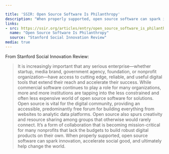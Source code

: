 ```yaml
---

title: 'SSIR: Open Source Software Is Philanthropy'
description: "When properly supported, open source software can spark innovation, accelerate social good, and ultimately help change the world."
links:
- src: https://ssir.org/articles/entry/open_source_software_is_philanthropy
  name: "Open Source Software Is Philanthropy"
  source: "Stanford Social Innovation Review"
media: true
---
```


From Stanford Social Innovation Review:

> It is increasingly important that any serious enterprise—whether startup, media brand, government agency, foundation, or nonprofit organization—have access to cutting edge, reliable, and useful digital tools that extend their reach and accelerate their success. While commercial software continues to play a role for many organizations, more and more institutions are tapping into the less constrained and often less expensive world of open source software for solutions. Open source is vital for the digital community, providing an accessible, predominantly free forum for building everything from websites to analytic data platforms. Open source also spurs creativity and resource sharing among groups that otherwise would rarely connect. It’s a form of collaboration that is becoming mission-critical for many nonprofits that lack the budgets to build robust digital products on their own. When properly supported, open source software can spark innovation, accelerate social good, and ultimately help change the world.

